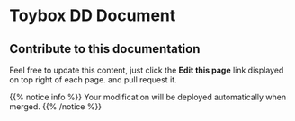 # Toybox DD Document

## Contribute to this documentation

Feel free to update this content, just click the **Edit this page** link displayed on top right of each page. and pull request it.

{{% notice info %}}
Your modification will be deployed automatically when merged.
{{% /notice %}} 